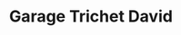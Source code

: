 ---
title: "Garage Trichet David"
url: /saint-colomban/garage-trichet-david/
shop: Autowerkstatt
---